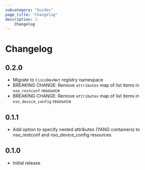 ```yaml
---
subcategory: "Guides"
page_title: "Changelog"
description: |-
    Changelog
---
```


# Changelog

## 0.2.0

- Migrate to `CiscoDevNet` registry namespace
- BREAKING CHANGE: Remove `attributes` map of list items in `nso_restconf` resource
- BREAKING CHANGE: Remove `attributes` map of list items in `nso_device_config` resource

## 0.1.1

- Add option to specify nested attributes (YANG containers) to nso_restconf and nso_device_config resources

## 0.1.0

- Initial release

